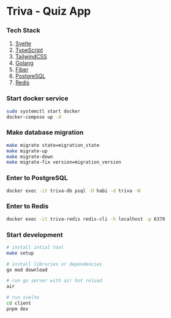 # Triva - Quiz App

### Tech Stack
1. [Svelte](https://svelte.dev/)
2. [TypeScript](https://www.typescriptlang.org/)
3. [TailwindCSS](https://tailwindcss.com/)
4. [Golang](https://go.dev)
5. [Fiber]()
6. [PostgreSQL]()
7. [Redis](https://redis.io/)

### Start docker service
```bash
sudo systemctl start docker
docker-compose up -d
```

### Make database migration
```bash
make migrate state=migration_state
make migrate-up
make migrate-down
make migrate-fix version=migration_version
```

### Enter to PostgreSQL
```bash
docker exec -it triva-db psql -U habi -d triva -W
```

### Enter to Redis
```bash
docker exec -it triva-redis redis-cli -h localhost -p 6379
```

### Start development
```bash
# install intial tool
make setup

# install libraries or dependencies
go mod download

# run go server with air hot reload
air

# run svelte
cd client
pnpm dev
```